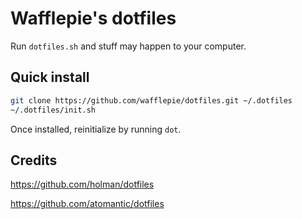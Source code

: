 # Wafflepie's dotfiles

Run `dotfiles.sh` and stuff may happen to your computer.

## Quick install

```sh
git clone https://github.com/wafflepie/dotfiles.git ~/.dotfiles
~/.dotfiles/init.sh
```

Once installed, reinitialize by running `dot`.

## Credits

https://github.com/holman/dotfiles

https://github.com/atomantic/dotfiles
